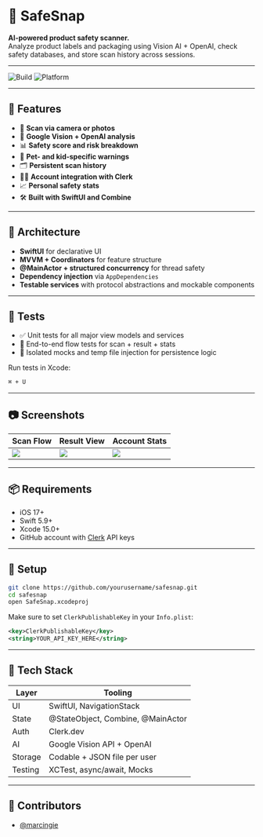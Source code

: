 # 📱 SafeSnap

**AI-powered product safety scanner.**  
Analyze product labels and packaging using Vision AI + OpenAI, check safety databases, and store scan history across sessions.

---

![Build](https://github.com/dannylandau/SafeSnap-iOS-app/actions/workflows/unit_tests.yml/badge.svg)
![Platform](https://img.shields.io/badge/platform-iOS%2017%2B-blue)

---

## 🚀 Features

- 📸 **Scan via camera or photos**
- 🧠 **Google Vision + OpenAI analysis**
- 📊 **Safety score and risk breakdown**
- 🐾 **Pet- and kid-specific warnings**
- 🗂️ **Persistent scan history**
- 🧑‍💼 **Account integration with Clerk**
- 📈 **Personal safety stats**
- 🛠️ **Built with SwiftUI and Combine**

---

## 🧱 Architecture

- **SwiftUI** for declarative UI
- **MVVM + Coordinators** for feature structure
- **@MainActor + structured concurrency** for thread safety
- **Dependency injection** via `AppDependencies`
- **Testable services** with protocol abstractions and mockable components

---

## 🧪 Tests

- ✅ Unit tests for all major view models and services
- 🧪 End-to-end flow tests for scan + result + stats
- 🧼 Isolated mocks and temp file injection for persistence logic

Run tests in Xcode:

```bash
⌘ + U
```

---

## 📷 Screenshots

| Scan Flow | Result View | Account Stats |
|-----------|-------------|----------------|
| ![](./assets/scan.png) | ![](./assets/result.png) | ![](./assets/account.png) |

---

## 📦 Requirements

- iOS 17+
- Swift 5.9+
- Xcode 15.0+
- GitHub account with [Clerk](https://clerk.dev) API keys

---

## 🔧 Setup

```bash
git clone https://github.com/yourusername/safesnap.git
cd safesnap
open SafeSnap.xcodeproj
```

Make sure to set `ClerkPublishableKey` in your `Info.plist`:

```xml
<key>ClerkPublishableKey</key>
<string>YOUR_API_KEY_HERE</string>
```

---

## 🧰 Tech Stack

| Layer       | Tooling                              |
|-------------|---------------------------------------|
| UI          | SwiftUI, NavigationStack              |
| State       | @StateObject, Combine, @MainActor     |
| Auth        | Clerk.dev                             |
| AI          | Google Vision API + OpenAI            |
| Storage     | Codable + JSON file per user          |
| Testing     | XCTest, async/await, Mocks            |

---

## 👥 Contributors

- [@marcingie](https://github.com/marcingie)

